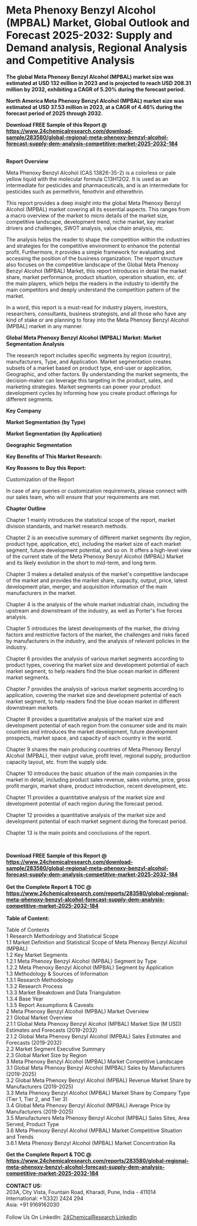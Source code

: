 <h1>Meta Phenoxy Benzyl Alcohol (MPBAL) Market, Global Outlook and Forecast 2025-2032: Supply and Demand analysis, Regional Analysis and Competitive Analysis</h1><p><strong>The global Meta Phenoxy Benzyl Alcohol (MPBAL) market size was estimated at USD 132 million in 2023 and is projected to reach USD 208.31 million by 2032, exhibiting a CAGR of 5.20% during the forecast period.</strong></p><p>
</p><p><strong>North America Meta Phenoxy Benzyl Alcohol (MPBAL) market size was estimated at USD 37.53 million in 2023, at a CAGR of 4.46% during the forecast period of 2025 through 2032.</strong></p><div><b>Download FREE Sample of this Report @ 
            <a href="https://www.24chemicalresearch.com/download-sample/283580/global-regional-meta-phenoxy-benzyl-alcohol-forecast-supply-dem-analysis-competitive-market-2025-2032-184">
            https://www.24chemicalresearch.com/download-sample/283580/global-regional-meta-phenoxy-benzyl-alcohol-forecast-supply-dem-analysis-competitive-market-2025-2032-184</a></b></div><br><p>
</p><p><strong>Report Overview</strong></p><p>
</p><p>Meta Phenoxy Benzyl Alcohol (CAS 13826-35-2) is a colorless or pale yellow liquid with the molecular formula C13H12O2. It is used as an intermediate for pesticides and pharmaceuticals, and is an intermediate for pesticides such as permethrin, fenothrin and etherethrin.</p><p>
</p><p>This report provides a deep insight into the global Meta Phenoxy Benzyl Alcohol (MPBAL) market covering all its essential aspects. This ranges from a macro overview of the market to micro details of the market size, competitive landscape, development trend, niche market, key market drivers and challenges, SWOT analysis, value chain analysis, etc.</p><p>
</p><p>The analysis helps the reader to shape the competition within the industries and strategies for the competitive environment to enhance the potential profit. Furthermore, it provides a simple framework for evaluating and accessing the position of the business organization. The report structure also focuses on the competitive landscape of the Global Meta Phenoxy Benzyl Alcohol (MPBAL) Market, this report introduces in detail the market share, market performance, product situation, operation situation, etc. of the main players, which helps the readers in the industry to identify the main competitors and deeply understand the competition pattern of the market.</p><p>
In a word, this report is a must-read for industry players, investors, researchers, consultants, business strategists, and all those who have any kind of stake or are planning to foray into the Meta Phenoxy Benzyl Alcohol (MPBAL) market in any manner.</p><p>
</p><p><strong>Global Meta Phenoxy Benzyl Alcohol (MPBAL) Market: Market Segmentation Analysis</strong></p><p>
</p><p>The research report includes specific segments by region (country), manufacturers, Type, and Application. Market segmentation creates subsets of a market based on product type, end-user or application, Geographic, and other factors. By understanding the market segments, the decision-maker can leverage this targeting in the product, sales, and marketing strategies. Market segments can power your product development cycles by informing how you create product offerings for different segments.</p><p>
</p><p><strong>Key Company</strong></p><p>
</p><p>
</p><p><strong>Market Segmentation (by Type)</strong></p><p>
</p><p>
</p><p><strong>Market Segmentation (by Application)</strong></p><p>
</p><p>
</p><p><strong>Geographic Segmentation</strong></p><p>
</p><p>
</p><p><strong>Key Benefits of This Market Research:</strong></p><p>
</p><p>
</p><p><strong>Key Reasons to Buy this Report:</strong></p><p>
</p><p>
</p><p>Customization of the Report</p><p>
In case of any queries or customization requirements, please connect with our sales team, who will ensure that your requirements are met.</p><p>
</p><p><strong>Chapter Outline</strong></p><p>
</p><p>Chapter 1 mainly introduces the statistical scope of the report, market division standards, and market research methods.</p><p>
Chapter 2 is an executive summary of different market segments (by region, product type, application, etc), including the market size of each market segment, future development potential, and so on. It offers a high-level view of the current state of the Meta Phenoxy Benzyl Alcohol (MPBAL) Market and its likely evolution in the short to mid-term, and long term.</p><p>
Chapter 3 makes a detailed analysis of the market's competitive landscape of the market and provides the market share, capacity, output, price, latest development plan, merger, and acquisition information of the main manufacturers in the market.</p><p>
Chapter 4 is the analysis of the whole market industrial chain, including the upstream and downstream of the industry, as well as Porter's five forces analysis.</p><p>
Chapter 5 introduces the latest developments of the market, the driving factors and restrictive factors of the market, the challenges and risks faced by manufacturers in the industry, and the analysis of relevant policies in the industry.</p><p>
Chapter 6 provides the analysis of various market segments according to product types, covering the market size and development potential of each market segment, to help readers find the blue ocean market in different market segments.</p><p>
Chapter 7 provides the analysis of various market segments according to application, covering the market size and development potential of each market segment, to help readers find the blue ocean market in different downstream markets.</p><p>
Chapter 8 provides a quantitative analysis of the market size and development potential of each region from the consumer side and its main countries and introduces the market development, future development prospects, market space, and capacity of each country in the world.</p><p>
Chapter 9 shares the main producing countries of Meta Phenoxy Benzyl Alcohol (MPBAL), their output value, profit level, regional supply, production capacity layout, etc. from the supply side.</p><p>
Chapter 10 introduces the basic situation of the main companies in the market in detail, including product sales revenue, sales volume, price, gross profit margin, market share, product introduction, recent development, etc.</p><p>
Chapter 11 provides a quantitative analysis of the market size and development potential of each region during the forecast period.</p><p>
Chapter 12 provides a quantitative analysis of the market size and development potential of each market segment during the forecast period.</p><p>
Chapter 13 is the main points and conclusions of the report.</p><p>
 </p><div><b>Download FREE Sample of this Report @ 
            <a href="https://www.24chemicalresearch.com/download-sample/283580/global-regional-meta-phenoxy-benzyl-alcohol-forecast-supply-dem-analysis-competitive-market-2025-2032-184">
            https://www.24chemicalresearch.com/download-sample/283580/global-regional-meta-phenoxy-benzyl-alcohol-forecast-supply-dem-analysis-competitive-market-2025-2032-184</a></b></div><br><div><b>Get the Complete Report & TOC @ 
            <a href="https://www.24chemicalresearch.com/reports/283580/global-regional-meta-phenoxy-benzyl-alcohol-forecast-supply-dem-analysis-competitive-market-2025-2032-184">
            https://www.24chemicalresearch.com/reports/283580/global-regional-meta-phenoxy-benzyl-alcohol-forecast-supply-dem-analysis-competitive-market-2025-2032-184</a></b></div><br>
            <b>Table of Content:</b><p>Table of Contents<br />
1 Research Methodology and Statistical Scope<br />
1.1 Market Definition and Statistical Scope of Meta Phenoxy Benzyl Alcohol (MPBAL)<br />
1.2 Key Market Segments<br />
1.2.1 Meta Phenoxy Benzyl Alcohol (MPBAL) Segment by Type<br />
1.2.2 Meta Phenoxy Benzyl Alcohol (MPBAL) Segment by Application<br />
1.3 Methodology & Sources of Information<br />
1.3.1 Research Methodology<br />
1.3.2 Research Process<br />
1.3.3 Market Breakdown and Data Triangulation<br />
1.3.4 Base Year<br />
1.3.5 Report Assumptions & Caveats<br />
2 Meta Phenoxy Benzyl Alcohol (MPBAL) Market Overview<br />
2.1 Global Market Overview<br />
2.1.1 Global Meta Phenoxy Benzyl Alcohol (MPBAL) Market Size (M USD) Estimates and Forecasts (2019-2032)<br />
2.1.2 Global Meta Phenoxy Benzyl Alcohol (MPBAL) Sales Estimates and Forecasts (2019-2032)<br />
2.2 Market Segment Executive Summary<br />
2.3 Global Market Size by Region<br />
3 Meta Phenoxy Benzyl Alcohol (MPBAL) Market Competitive Landscape<br />
3.1 Global Meta Phenoxy Benzyl Alcohol (MPBAL) Sales by Manufacturers (2019-2025)<br />
3.2 Global Meta Phenoxy Benzyl Alcohol (MPBAL) Revenue Market Share by Manufacturers (2019-2025)<br />
3.3 Meta Phenoxy Benzyl Alcohol (MPBAL) Market Share by Company Type (Tier 1, Tier 2, and Tier 3)<br />
3.4 Global Meta Phenoxy Benzyl Alcohol (MPBAL) Average Price by Manufacturers (2019-2025)<br />
3.5 Manufacturers Meta Phenoxy Benzyl Alcohol (MPBAL) Sales Sites, Area Served, Product Type<br />
3.6 Meta Phenoxy Benzyl Alcohol (MPBAL) Market Competitive Situation and Trends<br />
3.6.1 Meta Phenoxy Benzyl Alcohol (MPBAL) Market Concentration Ra</p><div><b>Get the Complete Report & TOC @ 
            <a href="https://www.24chemicalresearch.com/reports/283580/global-regional-meta-phenoxy-benzyl-alcohol-forecast-supply-dem-analysis-competitive-market-2025-2032-184">
            https://www.24chemicalresearch.com/reports/283580/global-regional-meta-phenoxy-benzyl-alcohol-forecast-supply-dem-analysis-competitive-market-2025-2032-184</a></b></div><br><b>CONTACT US:</b><br>
            203A, City Vista, Fountain Road, Kharadi, Pune, India - 411014<br>
            International: +1(332) 2424 294<br>
            Asia: +91 9169162030 <br><br>
            Follow Us On LinkedIn: <a href="https://www.linkedin.com/company/24chemicalresearch/">24ChemicalResearch LinkedIn</a>